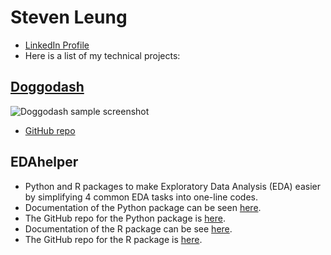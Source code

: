 # Steven Leung

- [LinkedIn Profile](https://www.linkedin.com/in/stevenleung08/)
- Here is a list of my technical projects:

## [Doggodash](http://dsci532-2022-group18-py.herokuapp.com)
![Doggodash sample screenshot](https://github.com/UBC-MDS/doggodash/blob/main/doc/images/sketch2.png)
- [GitHub repo](https://github.com/UBC-MDS/doggodash)

## EDAhelper

- Python and R packages to make Exploratory Data Analysis (EDA) easier by simplifying 4 common EDA tasks into one-line codes.
- Documentation of the Python package can be seen [here](https://pypi.org/project/edahelper/).
- The GitHub repo for the Python package is [here](https://github.com/UBC-MDS/EDAhelper).
- Documentation of the R package can be see [here](https://ubc-mds.github.io/EDAhelperR/index.html).
- The GitHub repo for the R package is [here](https://github.com/UBC-MDS/EDAhelperR).


